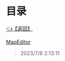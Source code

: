 # 目录  


[👈【返回】](..\--目录--Editor)  


[MapEditor](.\MapEditor\--目录--MapEditor)  







> 2023/7/8 2:13:11
